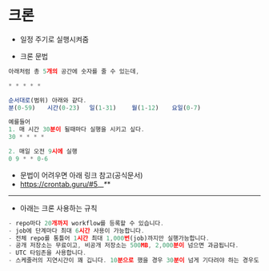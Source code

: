 # 크론 

- 일정 주기로 실행시켜줌

- 크론 문법
```js
아래처럼 총 5개의 공간에 숫자를 줄 수 있는데,

* * * * * 

순서대로(범위) 아래와 같다.
분(0-59)　　시간(0-23)　 일(1-31)　　 월(1-12)　  요일(0-7)

예를들어
1. 매 시간 30분이 될때마다 실행을 시키고 싶다.
30 * * * *

2. 매일 오전 9시에 실행
0 9 * * 0-6
```

- 문법이 어려우면 아래 링크 참고(공식문서)
- https://crontab.guru/#5_*_*_*_*
-------------------- 

- 아래는 크론 사용하는 규칙
```js
- repo마다 20개까지 workflow를 등록할 수 있습니다.
- job에 단계마다 최대 6시간 사용이 가능합니다.
- 전체 repo를 통틀어 1시간 최대 1,000번(job)까지만 실행가능합니다.
- 공개 저장소는 무료이고, 비공개 저장소는 500MB, 2,000분이 넘으면 과금됩니다.
- UTC 타임존을 사용합니다.
- 스케줄러의 지연시간이 꽤 깁니다. 10분으로 했을 경우 30분이 넘게 기다려야 하는 경우도 있으며, 사용량이 많아서 지연되는 것으로 보입니다. google에 github actions cron delay로 검색해보시면 다른 repo도 동일한 현상임을 알 수 있습니다.
```
